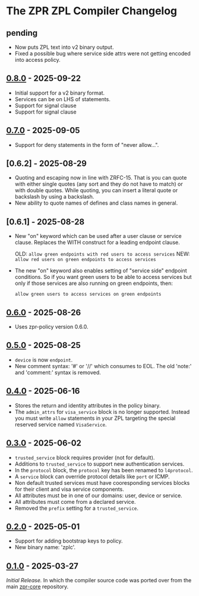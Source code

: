 # The ZPR ZPL Compiler Changelog

## pending

- Now puts ZPL text into v2 binary output.
- Fixed a possible bug where service side attrs were not getting
  encoded into access policy.

## [0.8.0] - 2025-09-22

- Initial support for a v2 binary format.
- Services can be on LHS of statements.
- Support for signal clause
- Support for signal clause

## [0.7.0] - 2025-09-05

- Support for deny statements in the form of "never allow...".

## [0.6.2] - 2025-08-29

- Quoting and escaping now in line with ZRFC-15. That is you can quote
  with either single quotes (any sort and they do not have to match) or
  with double quotes.  While quoting, you can insert a literal quote or
  backslash by using a backslash.
- New ability to quote names of defines and class names in general.

## [0.6.1] - 2025-08-28

- New "on" keyword which can be used after a user clause or service
  clause. Replaces the WITH construct for a leading endpoint clause.

  OLD: `allow green endpoints with red users to access services`
  NEW: `allow red users on green endpoints to access services`

- The new "on" keyword also enables setting of "service side" endpoint
  conditions.  So if you want green users to be able to access services
  but only if those services are also running on green endpoints, then:

  `allow green users to access services on green endpoints`

## [0.6.0] - 2025-08-26

- Uses zpr-policy version 0.6.0.

## [0.5.0] - 2025-08-25

- `device` is now `endpoint`.
- New comment syntax: '#' or '//' which consumes to EOL. The old 'note:'
  and 'comment:' syntax is removed.

## [0.4.0] - 2025-06-16

- Stores the return and identity attributes in the policy binary.
- The `admin_attrs` for `visa_service` block is no longer supported.
  Instead you must write `allow` statements in your ZPL targeting the
  special reserved service named `VisaService`.


## [0.3.0] - 2025-06-02

- `trusted_service` block requires provider (not for default).
- Additions to `trusted_service` to support new authentication services.
- In the `protocol` block, the `protocol` key has been renamed to `l4protocol`.
- A `service` block can override protocol details like `port` or ICMP.
- Non default trusted services must have cooresponding services blocks for
  their client and visa service components.
- All attributes must be in one of our domains: user, device or service.
- All attributes must come from a declared service.
- Removed the `prefix` setting for a `trusted_service`.


## [0.2.0] - 2025-05-01

- Support for adding bootstrap keys to policy.
- New binary name: 'zplc'.


## [0.1.0] - 2025-03-27

_Initial Release._  In which the compiler source code was ported over
from the main [zpr-core](https://github.com/org-zpr/zpr-core)
repository.



[0.8.0]: https://github.com/org-zpr/zpr-compiler/releases/tag/v0.8.0
[0.7.0]: https://github.com/org-zpr/zpr-compiler/releases/tag/v0.7.0
[0.6.0]: https://github.com/org-zpr/zpr-compiler/releases/tag/v0.6.0
[0.5.0]: https://github.com/org-zpr/zpr-compiler/releases/tag/v0.5.0
[0.4.0]: https://github.com/org-zpr/zpr-compiler/releases/tag/v0.4.0
[0.3.0]: https://github.com/org-zpr/zpr-compiler/releases/tag/v0.3.0
[0.2.0]: https://github.com/org-zpr/zpr-compiler/releases/tag/v0.2.0
[0.1.0]: https://github.com/org-zpr/zpr-compiler/releases/tag/v0.1.0

